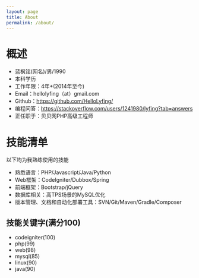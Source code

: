 ```yaml
---
layout: page
title: About
permalink: /about/
---
```


# 概述

 - 蓝枫铭(网名)/男/1990 
 - 本科学历
 - 工作年限：4年+(2014年至今)
 - Email：hellolyfing（at）gmail.com
 - Github：https://github.com/HelloLyfing/
 - 编程问答：https://stackoverflow.com/users/1241980/lyfing?tab=answers
 - 正任职于：贝贝网PHP高级工程师

# 技能清单

以下均为我熟练使用的技能

- 熟悉语言：PHP/Javascript/Java/Python
- Web框架：CodeIgniter/Dubbox/Spring
- 前端框架：Bootstrap/jQuery
- 数据库相关：高TPS场景的MySQL优化
- 版本管理、文档和自动化部署工具：SVN/Git/Maven/Gradle/Composer

## 技能关键字(满分100)
- codeigniter(100)
- php(99)
- web(98)
- mysql(85)
- linux(90)
- java(90)
